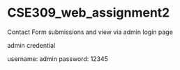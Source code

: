 # CSE309_web_assignment2
Contact Form submissions and view via admin login page

admin credential

username: admin
password: 12345
